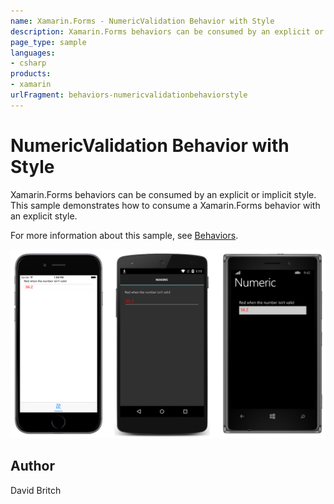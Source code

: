 ```yaml
---
name: Xamarin.Forms - NumericValidation Behavior with Style
description: Xamarin.Forms behaviors can be consumed by an explicit or implicit style. This sample demonstrates how to consume a Xamarin.Forms behavior with an...
page_type: sample
languages:
- csharp
products:
- xamarin
urlFragment: behaviors-numericvalidationbehaviorstyle
---
```

# NumericValidation Behavior with Style

Xamarin.Forms behaviors can be consumed by an explicit or implicit style. This sample demonstrates how to consume a Xamarin.Forms behavior with an explicit style.

For more information about this sample, see [Behaviors](https://developer.xamarin.com/guides/xamarin-forms/behaviors/).

![NumericValidation Behavior with Style application screenshot](Screenshots/01All.png "NumericValidation Behavior with Style application screenshot")

## Author

David Britch
